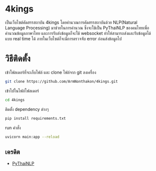 # 4kings

เป็นเว็บไซต์คัดสรรสถาบัน 4kings โดยคำนวณการคัดสรรสถาบันด้วย NLP(Natural Language Processing) มาช่วยในการคำนวณ ซึ่งจะใช้เป็น PyThaiNLP ของคนไทยเพื่อคำนวณข้อมูลภาษาไทย และการรับส่งข้อมูลก็จะใช้ websocket ทำให้สามารถส่งและรับข้อมูลได้แบบ real time ได้ ภายในเว็บไซต์ก็จะมีการตรวจจับ error ก่อนส่งข้อมูลไป

# วิธีติดตั้ง
เข้าโฟลเดอร์ที่จะเก็บไฟล์ และ clone ไฟล์จาก git ลงเครื่อง
```bash
git clone https://github.com/ArmNonthakon/4kings.git
```
เข้าไปในไฟล์โฟลเดอร์
```bash
cd 4kings
```
ติดตั้ง dependency ต่างๆ
```bash
pip install requirements.txt
```
run คำสั่ง
```bash
uvicorn main:app --reload
```

## เครดิต

 - [PyThaiNLP](https://pythainlp.github.io/)


